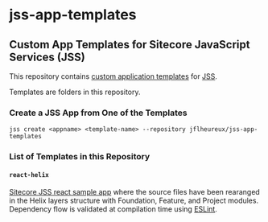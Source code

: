 # jss-app-templates

## Custom App Templates for Sitecore JavaScript Services (JSS)

This repository contains [custom application templates](https://jss.sitecore.net/docs/techniques/custom-create-templates) for [JSS](https://jss.sitecore.net/).

Templates are folders in this repository.

### Create a JSS App from One of the Templates

```
jss create <appname> <template-name> --repository jflheureux/jss-app-templates
```

### List of Templates in this Repository

#### `react-helix`

[Sitecore JSS react sample app](https://github.com/Sitecore/jss/tree/master/samples/react) where the source files have been rearanged in the Helix layers structure with Foundation, Feature, and Project modules. Dependency flow is validated at compilation time using [ESLint](https://eslint.org/).